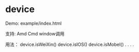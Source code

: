 # device


Demo: example/index.html

支持:
Amd Cmd window调用

用法：
device.isWeiXin()
device.isIOS()
device.isMobel()
       .
       .
       .
       .


